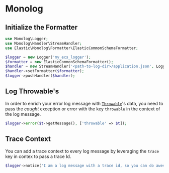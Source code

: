 # Monolog

## Initialize the Formatter
```php
use Monolog\Logger;
use Monolog\Handler\StreamHandler;
use Elastic\Monolog\Formatter\ElasticCommonSchemaFormatter;

$logger = new Logger('my_ecs_logger');
$formatter = new ElasticCommonSchemaFormatter();
$handler = new StreamHandler('<path-to-log-dir>/application.json', Logger::INFO);
$handler->setFormatter($formatter);
$logger->pushHandler($handler);
```

## Log Throwable's
In order to enrich your error log message with [`Throwable`](https://www.php.net/manual/en/class.throwable.php)'s data, you need to pass
the _caught_ exception or error with the key `throwable` in the context of the log message.
```php
$logger->error($t->getMessage(), ['throwable' => $t]);
```

## Trace Context
You can add a trace context to every log message by leveraging the `trace` key in contex to pass a trace Id.
```php
$logger->notice('I am a log message with a trace id, so you can do awesome things in the Logs UI', ['trace' => $traceId]);
```
